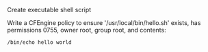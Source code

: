 Create executable shell script

Write a CFEngine policy to ensure '/usr/local/bin/hello.sh' exists, has permissions 0755, owner root, group root, and contents:  
```bash
/bin/echo hello world
```
